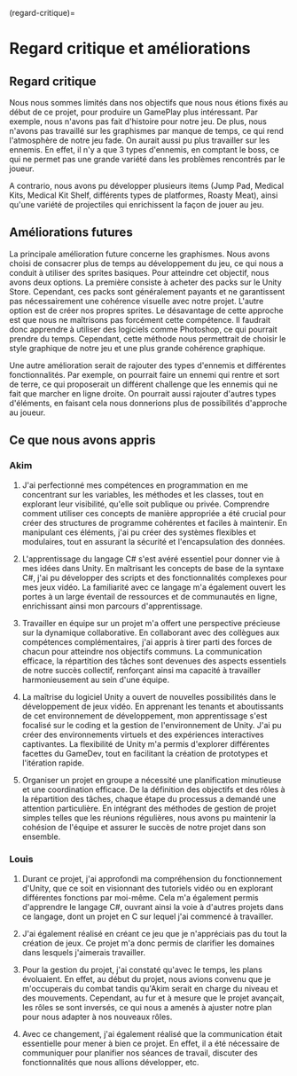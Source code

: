 (regard-critique)=

# Regard critique et améliorations

## Regard critique
Nous nous sommes limités dans nos objectifs que nous nous étions fixés au début de ce projet, pour produire un GamePlay plus intéressant. Par exemple, nous n'avons pas fait d'histoire pour notre jeu. De plus, nous n'avons pas travaillé sur les graphismes par manque de temps, ce qui rend l'atmosphère de notre jeu fade. On aurait aussi pu plus travailler sur les ennemis. En effet, il n'y a que 3 types d'ennemis, en comptant le boss, ce qui ne permet pas une grande variété dans les problèmes rencontrés par le joueur.

A contrario, nous avons pu développer plusieurs items (Jump Pad, Medical Kits, Medical Kit Shelf, différents types de platformes, Roasty Meat), ainsi qu'une variété de projectiles qui enrichissent la façon de jouer au jeu.

## Améliorations futures

La principale amélioration future concerne les graphismes. Nous avons choisi de consacrer plus de temps au développement du jeu, ce qui nous a conduit à utiliser des sprites basiques. Pour atteindre cet objectif, nous avons deux options. La première consiste à acheter des packs sur le Unity Store. Cependant, ces packs sont généralement payants et ne garantissent pas nécessairement une cohérence visuelle avec notre projet. L'autre option est de créer nos propres sprites. Le désavantage de cette approche est que nous ne maîtrisons pas forcément cette compétence. Il faudrait donc apprendre à utiliser des logiciels comme Photoshop, ce qui pourrait prendre du temps. Cependant, cette méthode nous permettrait de choisir le style graphique de notre jeu et une plus grande cohérence graphique. 

Une autre amélioration serait de rajouter des types d'ennemis et différentes fonctionnalités. Par exemple, on pourrait faire un ennemi qui rentre et sort de terre, ce qui proposerait un différent challenge que les ennemis qui ne fait que marcher en ligne droite. On pourrait aussi rajouter d'autres types d'éléments, en faisant cela nous donnerions plus de possibilités d'approche au joueur.

## Ce que nous avons appris

### Akim

1. J'ai perfectionné mes compétences en programmation en me concentrant sur les variables, les méthodes et les classes, tout en explorant leur visibilité, qu'elle soit publique ou privée. Comprendre comment utiliser ces concepts de manière appropriée a été crucial pour créer des structures de programme cohérentes et faciles à maintenir. En manipulant ces éléments, j'ai pu créer des systèmes flexibles et modulaires, tout en assurant la sécurité et l'encapsulation des données.

2. L'apprentissage du langage C# s'est avéré essentiel pour donner vie à mes idées dans Unity. En maîtrisant les concepts de base de la syntaxe C#, j'ai pu développer des scripts et des fonctionnalités complexes pour mes jeux vidéo. La familiarité avec ce langage m'a également ouvert les portes à un large éventail de ressources et de communautés en ligne, enrichissant ainsi mon parcours d'apprentissage.

3. Travailler en équipe sur un projet m'a offert une perspective précieuse sur la dynamique collaborative. En collaborant avec des collègues aux compétences complémentaires, j'ai appris à tirer parti des forces de chacun pour atteindre nos objectifs communs. La communication efficace, la répartition des tâches sont devenues des aspects essentiels de notre succès collectif, renforçant ainsi ma capacité à travailler harmonieusement au sein d'une équipe.

4. La maîtrise du logiciel Unity a ouvert de nouvelles possibilités dans le développement de jeux vidéo. En apprenant les tenants et aboutissants de cet environnement de développement, mon apprentissage s'est focalisé sur le coding et la gestion de l'environnement de Unity. J'ai pu créer des environnements virtuels et des expériences interactives captivantes. La flexibilité de Unity m'a permis d'explorer différentes facettes du GameDev, tout en facilitant la création de prototypes et l'itération rapide.

5. Organiser un projet en groupe a nécessité une planification minutieuse et une coordination efficace. De la définition des objectifs et des rôles à la répartition des tâches, chaque étape du processus a demandé une attention particulière. En intégrant des méthodes de gestion de projet simples telles que les réunions régulières, nous avons pu maintenir la cohésion de l'équipe et assurer le succès de notre projet dans son ensemble.

### Louis

1. Durant ce projet, j'ai approfondi ma compréhension du fonctionnement d'Unity, que ce soit en visionnant des tutoriels vidéo ou en explorant différentes fonctions par moi-même. Cela m'a également permis d'apprendre le langage C#, ouvrant ainsi la voie à d'autres projets dans ce langage, dont un projet en C sur lequel j'ai commencé à travailler.

2. J'ai également réalisé en créant ce jeu que je n'appréciais pas du tout la création de jeux. Ce projet m'a donc permis de clarifier les domaines dans lesquels j'aimerais travailler.

3. Pour la gestion du projet, j'ai constaté qu'avec le temps, les plans évoluaient. En effet, au début du projet, nous avions convenu que je m'occuperais du combat tandis qu'Akim serait en charge du niveau et des mouvements. Cependant, au fur et à mesure que le projet avançait, les rôles se sont inversés, ce qui nous a amenés à ajuster notre plan pour nous adapter à nos nouveaux rôles.

4. Avec ce changement, j'ai également réalisé que la communication était essentielle pour mener à bien ce projet. En effet, il a été nécessaire de communiquer pour planifier nos séances de travail, discuter des fonctionnalités que nous allions développer, etc.